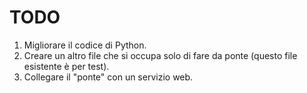 # TODO

1. Migliorare il codice di Python.
2. Creare un altro file che si occupa solo di fare da ponte (questo file esistente è per test).
3. Collegare il "ponte" con un servizio web.